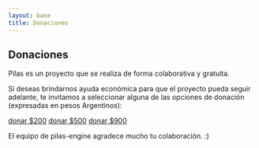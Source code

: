 ```yaml
---
layout: base 
title: Donaciones
---
```


<h2 class="title">Donaciones</h2>
<p>Pilas es un proyecto que se realiza de forma colaborativa y gratuita.</p>
<p>Si deseas brindarnos ayuda económica para que el proyecto pueda seguir adelante, te invitamos a seleccionar alguna de las opciones de donación (expresadas en pesos Argentinos):</p>

<div class="clearfix center margin20">
     <a class="boton boton-donar200" href="#" title=""><span class="hide">donar $200</span></a>
     <a class="boton boton-donar500" href="#" title=""><span class="hide">donar $500</span></a>
     <a class="boton boton-donar900" href="#" title=""><span class="hide">donar $900</span></a>
</div>

<p class="center">El equipo de pilas-engine agradece mucho tu colaboración. :)</p>
